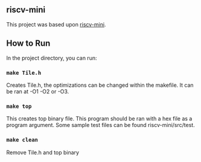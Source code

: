 ## riscv-mini
This project was based upon [riscv-mini](https://github.com/ucb-bar/riscv-mini).

## How to Run
In the project directory, you can run:

### `make Tile.h`
Creates Tile.h, the optimizations can be changed within the makefile. It can be ran at -O1 -O2 or -O3.

### `make top`
This creates top binary file. This program should be ran with a hex file as a program argument. Some sample test files can be found riscv-mini/src/test.

### `make clean`
Remove Tile.h and top binary




